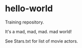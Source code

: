 # hello-world
Training repository.

It's a mad, mad, mad. mad world!

See Stars.txt for list of movie actors.